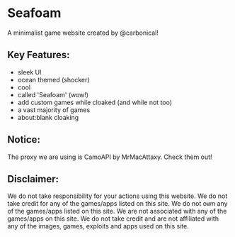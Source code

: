 # Seafoam
A minimalist game website created by @carbonical! 

## Key Features:
- sleek UI
- ocean themed (shocker)
- cool
- called 'Seafoam' (wow!)
- add custom games while cloaked (and while not too)
- a vast majority of games
- about:blank cloaking

## Notice:
The proxy we are using is CamoAPI by MrMacAttaxy. Check them out!

## Disclaimer:
We do not take responsibility for your actions using this website. We do not take credit for any of the games/apps listed on this site. We do not own any of the games/apps listed on this site. We are not associated with any of the games/apps on this site. We do not take credit and are not affiliated with any of the images, games, exploits and apps used on this site.
